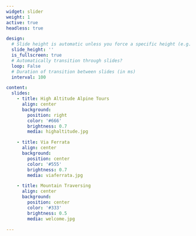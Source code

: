 ```yaml
---
widget: slider
weight: 1
active: true
headless: true

design:
  # Slide height is automatic unless you force a specific height (e.g. '400px')
  slide_height: ''
  is_fullscreen: true
  # Automatically transition through slides?
  loop: False
  # Duration of transition between slides (in ms)
  interval: 100

content:
  slides:
    - title: High Altitude Alpine Tours
      align: center
      background:
        position: right
        color: '#666'
        brightness: 0.7
        media: highaltitude.jpg

    - title: Via Ferrata
      align: center
      background:
        position: center
        color: '#555'
        brightness: 0.7
        media: viaferrata.jpg

    - title: Mountain Traversing
      align: center
      background:
        position: center
        color: '#333'
        brightness: 0.5
        media: welcome.jpg

---
```

